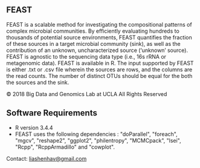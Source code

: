 FEAST
-----------------------

FEAST is a scalable method for investigating the compositional patterns  of complex microbial communities. By efficiently evaluating hundreds to thousands of potential source environments,  FEAST quantifies the fraction of these sources in a target microbial community (sink), as well as the contribution of an unknown, uncharacterized source (‘unknown’ source). FEAST is agnostic to the sequencing data type (i.e., 16s rRNA or metagenomic data).  FEAST is available in R. The input supported by FEAST is either .txt or .csv file wherein the sources are rows, and the columns are the read counts. The number of distinct OTUs should be equal for the both the sources and the sink.

© 2018 Big Data and Genomics Lab at UCLA All Rights Reserved


Software Requirements
-----------------------

- R version 3.4.4
- FEAST uses the following dependencies : "doParallel", "foreach", "mgcv", "reshape2", "ggplot2", "philentropy", "MCMCpack", "lsei", "Rcpp", "RcppArmadillo" and "cowplot".

Contact: liashenhav@gmail.com
